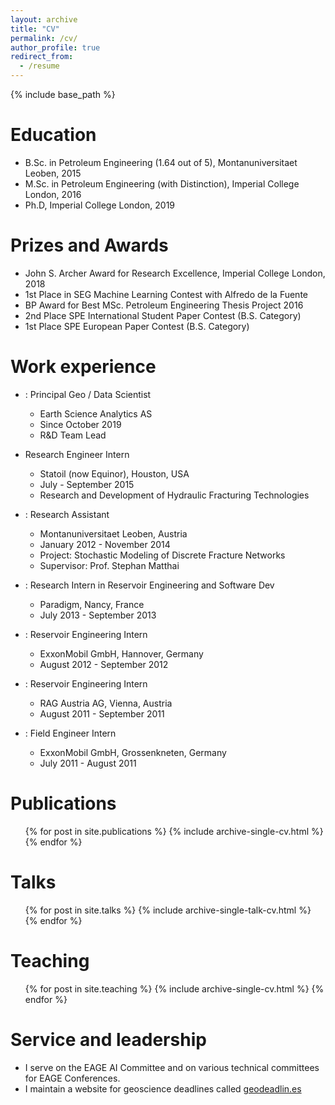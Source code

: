 ```yaml
---
layout: archive
title: "CV"
permalink: /cv/
author_profile: true
redirect_from:
  - /resume
---
```


{% include base_path %}

Education
======
* B.Sc. in Petroleum Engineering (1.64 out of 5), Montanuniversitaet Leoben, 2015
* M.Sc. in Petroleum Engineering (with Distinction), Imperial College London, 2016
* Ph.D, Imperial College London, 2019


Prizes and Awards
======
* John S. Archer Award for Research Excellence, Imperial College London, 2018
* 1st Place in SEG Machine Learning Contest with Alfredo de la Fuente
* BP Award for Best MSc. Petroleum Engineering Thesis Project 2016
* 2nd Place SPE International Student Paper Contest (B.S. Category)
* 1st Place SPE European Paper Contest (B.S. Category)


Work experience
======
* : Principal Geo / Data Scientist
  * Earth Science Analytics AS
  * Since October 2019
  * R&D Team Lead

* Research Engineer Intern
  * Statoil (now Equinor), Houston, USA
  * July - September 2015
  * Research and Development of Hydraulic Fracturing Technologies

* : Research Assistant
  * Montanuniversitaet Leoben, Austria
  * January 2012 - November 2014
  * Project: Stochastic Modeling of Discrete Fracture Networks
  * Supervisor: Prof. Stephan Matthai

* : Research Intern in Reservoir Engineering and Software Dev
  * Paradigm, Nancy, France
  * July 2013 - September 2013

* : Reservoir Engineering Intern
  * ExxonMobil GmbH, Hannover, Germany
  * August 2012 - September 2012

* : Reservoir Engineering Intern
  * RAG Austria AG, Vienna, Austria
  * August 2011 - September 2011

* : Field Engineer Intern
  * ExxonMobil GmbH, Grossenkneten, Germany
  * July 2011 - August 2011


Publications
======
  <ul>{% for post in site.publications %}
    {% include archive-single-cv.html %}
  {% endfor %}</ul>
  
Talks
======
  <ul>{% for post in site.talks %}
    {% include archive-single-talk-cv.html %}
  {% endfor %}</ul>
  
Teaching
======
  <ul>{% for post in site.teaching %}
    {% include archive-single-cv.html %}
  {% endfor %}</ul>

Service and leadership
======
* I serve on the EAGE AI Committee and on various technical committees for EAGE Conferences.
* I maintain a website for geoscience deadlines called [geodeadlin.es](http://geodeadlin.es)

